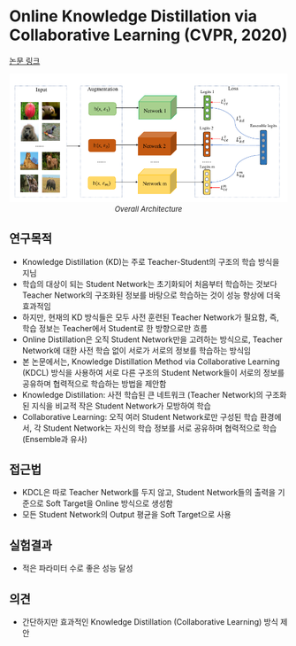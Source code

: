 # Online Knowledge Distillation via Collaborative Learning (CVPR, 2020)

[논문 링크](https://openaccess.thecvf.com/content_CVPR_2020/html/Guo_Online_Knowledge_Distillation_via_Collaborative_Learning_CVPR_2020_paper.html)

<p align="center">
    <img width="600" alt='fig1' src="./img/08_01_01.png?raw=true"></br>
    <em><font size=2>Overall Architecture</font></em>
</p>

## 연구목적
- Knowledge Distillation (KD)는 주로 Teacher-Student의 구조의 학습 방식을 지님 
- 학습의 대상이 되는 Student Network는 초기화되어 처음부터 학습하는 것보다 Teacher Network의 구조화된 정보를 바탕으로 학습하는 것이 성능 향상에 더욱 효과적임 
- 하지만, 현재의 KD 방식들은 모두 사전 훈련된 Teacher Network가 필요함, 즉, 학습 정보는 Teacher에서 Student로 한 방향으로만 흐름 
- Online Distillation은 오직 Student Network만을 고려하는 방식으로, Teacher Network에 대한 사전 학습 없이 서로가 서로의 정보를 학습하는 방식임 
- 본 논문에서는, Knowledge Distillation Method via Collaborative Learning (KDCL) 방식을 사용하여 서로 다른 구조의 Student Network들이 서로의 정보를 공유하며 협력적으로 학습하는 방법을 제안함 
- Knowledge Distillation: 사전 학습된 큰 네트워크 (Teacher Network)의 구조화된 지식을 비교적 작은 Student Network가 모방하여 학습 
- Collaborative Learning: 오직 여러 Student Network로만 구성된 학습 환경에서, 각 Student Network는 자신의 학습 정보를 서로 공유하며 협력적으로 학습 (Ensemble과 유사) 

## 접근법
- KDCL은 따로 Teacher Network를 두지 않고, Student Network들의 출력을 기준으로 Soft Target을 Online 방식으로 생성함 
- 모든 Student Network의 Output 평균을 Soft Target으로 사용 

## 실험결과
- 적은 파라미터 수로 좋은 성능 달성 

## 의견
- 간단하지만 효과적인 Knowledge Distillation (Collaborative Learning) 방식 제안 